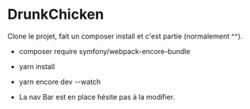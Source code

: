 # DrunkChicken

Clone le projet, fait un composer install et c'est partie (normalement ^^).
- composer require symfony/webpack-encore-bundle
- yarn install
- yarn encore dev --watch


- La nav Bar est en place hésite pas à la modifier.
